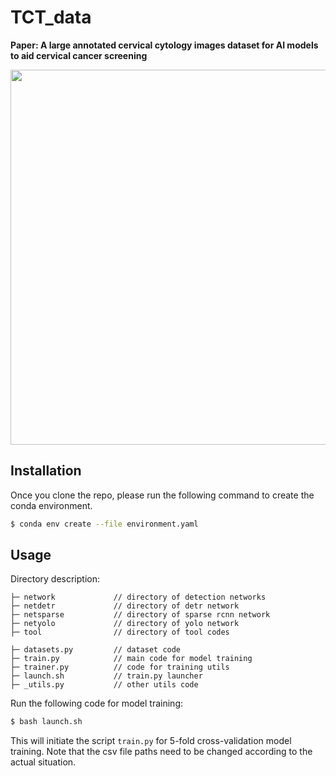 # TCT_data
<p align="left"><b>Paper: A large annotated cervical cytology images dataset for AI models to aid cervical cancer screening</b></p>
<p align="left"><img width="600" src="https://github.com/zx333445/TCT_data/blob/main/flow.png?raw=true"></p>

## Installation
Once you clone the repo, please run the following command to create the conda environment.

```bash
$ conda env create --file environment.yaml
```

## Usage

Directory description:

```
├─ network             // directory of detection networks
├─ netdetr             // directory of detr network
├─ netsparse           // directory of sparse rcnn network
├─ netyolo             // directory of yolo network
├─ tool                // directory of tool codes

├─ datasets.py         // dataset code
├─ train.py            // main code for model training
├─ trainer.py          // code for training utils
├─ launch.sh           // train.py launcher
├─ _utils.py           // other utils code
```

Run the following code for model training:

```bash
$ bash launch.sh
```

This will initiate the script `train.py` for 5-fold cross-validation model training. Note that the csv file paths need to be changed according to the actual situation. 

